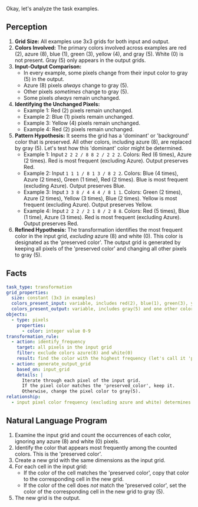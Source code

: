Okay, let's analyze the task examples.

## Perception

1.  **Grid Size:** All examples use 3x3 grids for both input and output.
2.  **Colors Involved:** The primary colors involved across examples are red (2), azure (8), blue (1), green (3), yellow (4), and gray (5). White (0) is not present. Gray (5) only appears in the output grids.
3.  **Input-Output Comparison:**
    *   In every example, some pixels change from their input color to gray (5) in the output.
    *   Azure (8) pixels *always* change to gray (5).
    *   Other pixels *sometimes* change to gray (5).
    *   Some pixels *always* remain unchanged.
4.  **Identifying the Unchanged Pixels:**
    *   Example 1: Red (2) pixels remain unchanged.
    *   Example 2: Blue (1) pixels remain unchanged.
    *   Example 3: Yellow (4) pixels remain unchanged.
    *   Example 4: Red (2) pixels remain unchanged.
5.  **Pattern Hypothesis:** It seems the grid has a 'dominant' or 'background' color that is preserved. All other colors, including azure (8), are replaced by gray (5). Let's test how this 'dominant' color might be determined.
    *   Example 1: Input `2 2 2 / 8 8 2 / 2 2 2`. Colors: Red (6 times), Azure (2 times). Red is most frequent (excluding Azure). Output preserves Red.
    *   Example 2: Input `1 1 1 / 8 1 3 / 8 2 2`. Colors: Blue (4 times), Azure (2 times), Green (1 time), Red (2 times). Blue is most frequent (excluding Azure). Output preserves Blue.
    *   Example 3: Input `3 3 8 / 4 4 4 / 8 1 1`. Colors: Green (2 times), Azure (2 times), Yellow (3 times), Blue (2 times). Yellow is most frequent (excluding Azure). Output preserves Yellow.
    *   Example 4: Input `2 2 2 / 2 1 8 / 2 8 8`. Colors: Red (5 times), Blue (1 time), Azure (3 times). Red is most frequent (excluding Azure). Output preserves Red.
6.  **Refined Hypothesis:** The transformation identifies the most frequent color in the input grid, *excluding* azure (8) and white (0). This color is designated as the 'preserved color'. The output grid is generated by keeping all pixels of the 'preserved color' and changing all other pixels to gray (5).

## Facts


```yaml
task_type: transformation
grid_properties:
  size: constant (3x3 in examples)
  colors_present_input: variable, includes red(2), blue(1), green(3), yellow(4), azure(8)
  colors_present_output: variable, includes gray(5) and one other color from the input.
objects:
  - type: pixels
    properties:
      - color: integer value 0-9
transformation_rule:
  - action: identify_frequency
    target: all pixels in the input grid
    filter: exclude colors azure(8) and white(0)
    result: find the color with the highest frequency (let's call it 'preserved_color')
  - action: generate_output_grid
    based_on: input_grid
    details: |
      Iterate through each pixel of the input grid.
      If the pixel color matches the 'preserved_color', keep it.
      Otherwise, change the pixel color to gray(5).
relationship:
  - input pixel color frequency (excluding azure and white) determines which color is preserved in the output. All other pixels become gray.
```


## Natural Language Program

1.  Examine the input grid and count the occurrences of each color, ignoring any azure (8) and white (0) pixels.
2.  Identify the color that appears most frequently among the counted colors. This is the 'preserved color'.
3.  Create a new grid with the same dimensions as the input grid.
4.  For each cell in the input grid:
    *   If the color of the cell matches the 'preserved color', copy that color to the corresponding cell in the new grid.
    *   If the color of the cell does *not* match the 'preserved color', set the color of the corresponding cell in the new grid to gray (5).
5.  The new grid is the output.